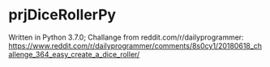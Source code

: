 # prjDiceRollerPy
Written in Python 3.7.0; Challange from reddit.com/r/dailyprogrammer: https://www.reddit.com/r/dailyprogrammer/comments/8s0cy1/20180618_challenge_364_easy_create_a_dice_roller/
